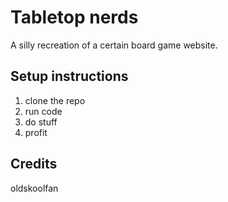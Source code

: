 # Tabletop nerds
A silly recreation of a certain board game website.

## Setup instructions
1. clone the repo
2. run code
3. do stuff
4. profit

## Credits
oldskoolfan
